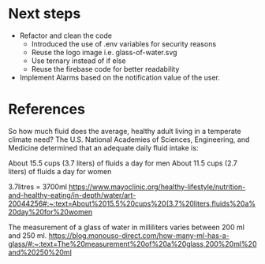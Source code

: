 # Next steps

- Refactor and clean the code
  - Introduced the use of .env variables for security reasons
  - Reuse the logo image i.e. glass-of-water.svg
  - Use ternary instead of if else
  - Reuse the firebase code for better readability
- Implement Alarms based on the notification value of the user.

# References

So how much fluid does the average, healthy adult living in a temperate climate need? The U.S. National Academies of Sciences, Engineering, and Medicine determined that an adequate daily fluid intake is:

About 15.5 cups (3.7 liters) of fluids a day for men
About 11.5 cups (2.7 liters) of fluids a day for women

3.7litres = 3700ml
<https://www.mayoclinic.org/healthy-lifestyle/nutrition-and-healthy-eating/in-depth/water/art-20044256#:~:text=About%2015.5%20cups%20(3.7%20liters,fluids%20a%20day%20for%20women>

The measurement of a glass of water in milliliters varies between 200 ml and 250 ml.
<https://blog.monouso-direct.com/how-many-ml-has-a-glass/#:~:text=The%20measurement%20of%20a%20glass,200%20ml%20and%20250%20ml>
